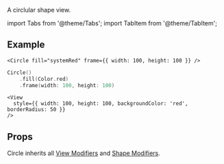 ---
---

A circlular shape view.

import Tabs from '@theme/Tabs';
import TabItem from '@theme/TabItem';

## Example

<Tabs>
<TabItem value="srn" label="swiftui-react-native">

```tsx
<Circle fill="systemRed" frame={{ width: 100, height: 100 }} />
```

</TabItem>
<TabItem value="swiftui" label="SwiftUI">

```swift
Circle()
    .fill(Color.red)
    .frame(width: 100, height: 100)
```

</TabItem>
<TabItem value="react-native" label="React Native">

```tsx
<View
  style={{ width: 100, height: 100, backgroundColor: 'red', borderRadius: 50 }}
/>
```

</TabItem>
</Tabs>

## Props

Circle inherits all [View Modifiers](../modifiers#view-modifiers) and [Shape Modifiers](../modifiers#text-modifiers).
